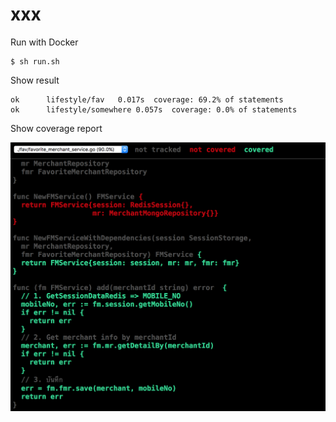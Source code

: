 # xxx


Run with Docker
```
$ sh run.sh
```

Show result
```
ok  	lifestyle/fav	0.017s	coverage: 69.2% of statements
ok  	lifestyle/somewhere	0.057s	coverage: 0.0% of statements
```

Show coverage report

![alt text](https://raw.githubusercontent.com/up1/xxx/master/Screen%20Shot%202560-11-09%20at%2021.52.04.png "Code coverage")
